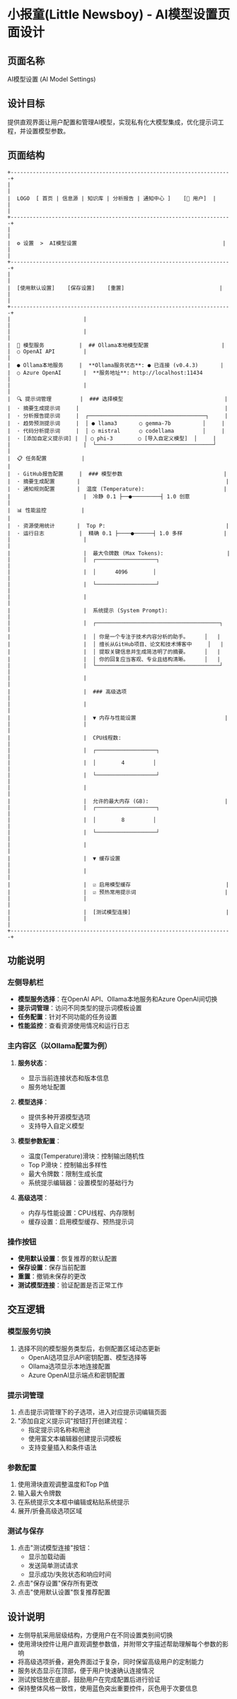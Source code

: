 # 小报童(Little Newsboy) - AI模型设置页面设计

## 页面名称
AI模型设置 (AI Model Settings)

## 设计目标
提供直观界面让用户配置和管理AI模型，实现私有化大模型集成，优化提示词工程，并设置模型参数。

## 页面结构

```
+----------------------------------------------------------------------+
|                                                                      |
|  LOGO  [ 首页 | 信息源 | 知识库 | 分析报告 | 通知中心 ]    [👤 用户]  |
|                                                                      |
+----------------------------------------------------------------------+
|                                                                      |
|  ⚙️ 设置  >  AI模型设置                                              |
|                                                                      |
+----------------------------------------------------------------------+
|                                                                      |
|  [使用默认设置]    [保存设置]    [重置]                              |
|                                                                      |
+----------------------------------------------------------------------+
|                       |                                              |
|                       |                                              |
|  🧠 模型服务           |  ## Ollama本地模型配置                       |
|  ○ OpenAI API         |                                              |
|  ● Ollama本地服务     |  **Ollama服务状态**: ● 已连接 (v0.4.3)       |
|  ○ Azure OpenAI       |  **服务地址**: http://localhost:11434        |
|                       |                                              |
|  🔍 提示词管理         |  ### 选择模型                                |
|  · 摘要生成提示词     |                                              |
|  · 分析报告提示词     |  ┌─────────────────────────────────────┐     |
|  · 趋势预测提示词     |  │ ● llama3       ○ gemma-7b          │     |
|  · 代码分析提示词     |  │ ○ mistral      ○ codellama         │     |
|  · [添加自定义提示词] |  │ ○ phi-3        ○ [导入自定义模型]  │     |
|                       |  └─────────────────────────────────────┘     |
|  📋 任务配置           |                                              |
|  · GitHub报告配置     |  ### 模型参数                                |
|  · 摘要生成配置       |                                              |
|  · 通知规则配置       |  温度 (Temperature):                         |
|                       |  冷静 0.1 ├──●─────────┤ 1.0 创意            |
|  📊 性能监控           |                                              |
|  · 资源使用统计       |  Top P:                                      |
|  · 运行日志           |  精确 0.1 ├────●──────┤ 1.0 多样             |
|                       |                                              |
|                       |  最大令牌数 (Max Tokens):                    |
|                       |  ┌───────────────────┐                       |
|                       |  │      4096        │                       |
|                       |  └───────────────────┘                       |
|                       |                                              |
|                       |  系统提示 (System Prompt):                   |
|                       |  ┌───────────────────────────────────────┐   |
|                       |  │ 你是一个专注于技术内容分析的助手。     │   |
|                       |  │ 擅长从GitHub项目、论文和技术博客中     │   |
|                       |  │ 提取关键信息并生成简洁明了的摘要。     │   |
|                       |  │ 你的回复应当客观、专业且结构清晰。     │   |
|                       |  └───────────────────────────────────────┘   |
|                       |                                              |
|                       |  ### 高级选项                                |
|                       |                                              |
|                       |  ▼ 内存与性能设置                            |
|                       |                                              |
|                       |  CPU线程数:                                  |
|                       |  ┌───────────────────┐                       |
|                       |  │        4         │                       |
|                       |  └───────────────────┘                       |
|                       |                                              |
|                       |  允许的最大内存 (GB):                        |
|                       |  ┌───────────────────┐                       |
|                       |  │        8         │                       |
|                       |  └───────────────────┘                       |
|                       |                                              |
|                       |  ▼ 缓存设置                                  |
|                       |                                              |
|                       |  ☑ 启用模型缓存                              |
|                       |  ☑ 预热常用提示词                            |
|                       |                                              |
|                       |  [测试模型连接]                              |
|                       |                                              |
+----------------------------------------------------------------------+
```

## 功能说明

### 左侧导航栏
- **模型服务选择**：在OpenAI API、Ollama本地服务和Azure OpenAI间切换
- **提示词管理**：访问不同类型的提示词模板设置
- **任务配置**：针对不同功能的任务设置
- **性能监控**：查看资源使用情况和运行日志

### 主内容区（以Ollama配置为例）
1. **服务状态**：
   - 显示当前连接状态和版本信息
   - 服务地址配置

2. **模型选择**：
   - 提供多种开源模型选项
   - 支持导入自定义模型

3. **模型参数配置**：
   - 温度(Temperature)滑块：控制输出随机性
   - Top P滑块：控制输出多样性
   - 最大令牌数：限制生成长度
   - 系统提示编辑器：设置模型的基础行为

4. **高级选项**：
   - 内存与性能设置：CPU线程、内存限制
   - 缓存设置：启用模型缓存、预热提示词

### 操作按钮
- **使用默认设置**：恢复推荐的默认配置
- **保存设置**：保存当前配置
- **重置**：撤销未保存的更改
- **测试模型连接**：验证配置是否正常工作

## 交互逻辑

### 模型服务切换
1. 选择不同的模型服务类型后，右侧配置区域动态更新
   - OpenAI选项显示API密钥配置、模型选择等
   - Ollama选项显示本地连接配置
   - Azure OpenAI显示端点和密钥配置

### 提示词管理
1. 点击提示词管理下的子选项，进入对应提示词编辑页面
2. "添加自定义提示词"按钮打开创建流程：
   - 指定提示词名称和用途
   - 使用富文本编辑器创建提示词模板
   - 支持变量插入和条件语法

### 参数配置
1. 使用滑块直观调整温度和Top P值
2. 输入最大令牌数
3. 在系统提示文本框中编辑或粘贴系统提示
4. 展开/折叠高级选项区域

### 测试与保存
1. 点击"测试模型连接"按钮：
   - 显示加载动画
   - 发送简单测试请求
   - 显示成功/失败状态和响应时间
2. 点击"保存设置"保存所有更改
3. 点击"使用默认设置"恢复推荐配置

## 设计说明
- 左侧导航采用层级结构，方便用户在不同设置类别间切换
- 使用滑块控件让用户直观调整参数值，并附带文字描述帮助理解每个参数的影响
- 将高级选项折叠，避免界面过于复杂，同时保留高级用户的定制能力
- 服务状态显示在顶部，便于用户快速确认连接情况
- 测试按钮放在底部，鼓励用户在完成配置后进行验证
- 保持整体风格一致性，使用蓝色突出重要控件，灰色用于次要信息 